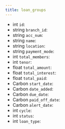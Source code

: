 ```yaml
---
title: loan_groups  
---
```


- int `id`:
- string `branch_id`:
- string `acc_num`:
- string `name`:
- string `location`:
- string `payment_mode`:
- int `total_members`:
- int `tenor`:
- float `total_amount`:
- float `total_interest`:
- float `total_paid`:
- Carbon `start_date`:
- Carbon `date_added`:
- Carbon `due_date`:
- Carbon `paid_off_date`:
- Carbon `alert_date`:
- int `cycle`:
- int `status`:
- int `loan_type`:
